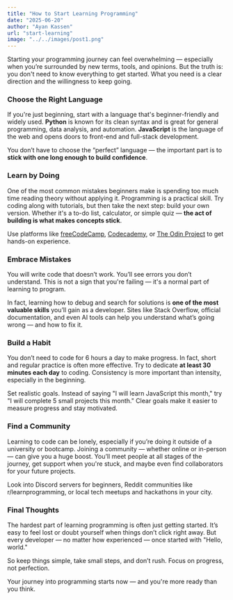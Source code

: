 ```yaml
---
title: "How to Start Learning Programming"
date: "2025-06-20"
author: "Ayan Kassen"
url: "start-learning"
image: "../../images/post1.png"
---
```


Starting your programming journey can feel overwhelming — especially when you’re surrounded by new terms, tools, and opinions. But the truth is: you don't need to know everything to get started. What you need is a clear direction and the willingness to keep going.

### Choose the Right Language

If you're just beginning, start with a language that's beginner-friendly and widely used. **Python** is known for its clean syntax and is great for general programming, data analysis, and automation. **JavaScript** is the language of the web and opens doors to front-end and full-stack development.

You don’t have to choose the “perfect” language — the important part is to **stick with one long enough to build confidence**.

### Learn by Doing

One of the most common mistakes beginners make is spending too much time reading theory without applying it. Programming is a practical skill. Try coding along with tutorials, but then take the next step: build your own version. Whether it's a to-do list, calculator, or simple quiz — **the act of building is what makes concepts stick**.

Use platforms like [freeCodeCamp](https://freecodecamp.org), [Codecademy](https://www.codecademy.com), or [The Odin Project](https://www.theodinproject.com) to get hands-on experience.

### Embrace Mistakes

You will write code that doesn’t work. You’ll see errors you don’t understand. This is not a sign that you're failing — it's a normal part of learning to program.

In fact, learning how to debug and search for solutions is **one of the most valuable skills** you’ll gain as a developer. Sites like Stack Overflow, official documentation, and even AI tools can help you understand what’s going wrong — and how to fix it.

### Build a Habit

You don’t need to code for 6 hours a day to make progress. In fact, short and regular practice is often more effective. Try to dedicate **at least 30 minutes each day** to coding. Consistency is more important than intensity, especially in the beginning.

Set realistic goals. Instead of saying "I will learn JavaScript this month," try "I will complete 5 small projects this month." Clear goals make it easier to measure progress and stay motivated.

### Find a Community

Learning to code can be lonely, especially if you’re doing it outside of a university or bootcamp. Joining a community — whether online or in-person — can give you a huge boost. You’ll meet people at all stages of the journey, get support when you're stuck, and maybe even find collaborators for your future projects.

Look into Discord servers for beginners, Reddit communities like r/learnprogramming, or local tech meetups and hackathons in your city.

### Final Thoughts

The hardest part of learning programming is often just getting started. It’s easy to feel lost or doubt yourself when things don’t click right away. But every developer — no matter how experienced — once started with "Hello, world."

So keep things simple, take small steps, and don’t rush. Focus on progress, not perfection.

Your journey into programming starts now — and you're more ready than you think.
